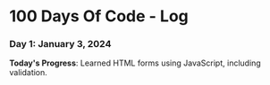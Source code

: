 # 100 Days Of Code - Log

### Day 1: January 3, 2024

**Today's Progress**: Learned HTML forms using JavaScript, including validation.
